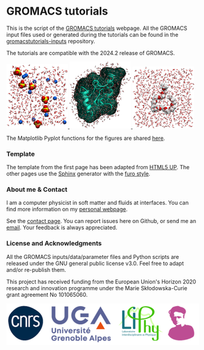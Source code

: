 # GROMACS tutorials

This is the script of the [GROMACS tutorials](https://gromacstutorials.github.io/) webpage. 
All the GROMACS input files used or generated during the tutorials can be found
in the [gromacstutorials-inputs](https://github.com/gromacstutorials/gromacstutorials-inputs) repository.

The tutorials are compatible with the 2024.2 release of GROMACS.

<p float="left">
    <a href="https://gromacstutorials.github.io/sphinx/build/html/tutorials/level1/bulk-solution.html">
        <img src="https://raw.githubusercontent.com/gromacstutorials/gromacstutorials.github.io/2024.2/docs/avatars/level1/bulk-solution/bulk-solution-gromacs.png" width="32%" />
    </a>
    <a href="https://gromacstutorials.github.io/sphinx/build/html/tutorials/level1/protein-in-electrolyte.html">
        <img src="https://raw.githubusercontent.com/gromacstutorials/gromacstutorials.github.io/2024.2/docs/avatars/level1/protein-in-electrolyte/protein-in-electrolyte.png" width="32%" />
    </a>
    <a href="https://gromacstutorials.github.io/sphinx/build/html/tutorials/level2/stretching-a-polymer.html">
        <img src="https://raw.githubusercontent.com/gromacstutorials/gromacstutorials.github.io/2024.2/docs/avatars/level2/stretching-a-polymer/stretching-polymer-gromacs.png" width="32%" />
    </a>
</p>

The Matplotlib Pyplot functions for the figures are shared [here](https://github.com/simongravelle/pyplot-perso).

### Template ###

The template from the first page has been adapted from [HTML5 UP](https://html5up.net/).
The other pages use the [Sphinx](https://www.sphinx-doc.org/) generator with the [furo style](https://github.com/pradyunsg/furo).

### About me & Contact ###

I am a computer physicist in soft matter and fluids at interfaces. You can 
find more information on my [personal webpage](https://simongravelle.github.io/).

See the [contact page](https://gromacstutorials.github.io/doc-sphinx/build/html/contact/contact.html). 
You can report issues here on Github, or send me an [email](https://simongravelle.github.io/).
Your feedback is always appreciated.

### License and Acknowledgments ###

All the GROMACS inputs/data/parameter files and Python scripts are released under the 
GNU general public license v3.0. Feel free to adapt and/or re-publish them.  

This project has received funding from the European
Union's Horizon 2020 research and innovation programme
under the Marie Skłodowska-Curie grant agreement No 101065060.

![Acknowledgments-logos](https://raw.githubusercontent.com/simongravelle/credits/1c44b5ae76a33c5bbbd33a54243365c6abdc24b2/cnrs-uga-liphy-msca.png)
